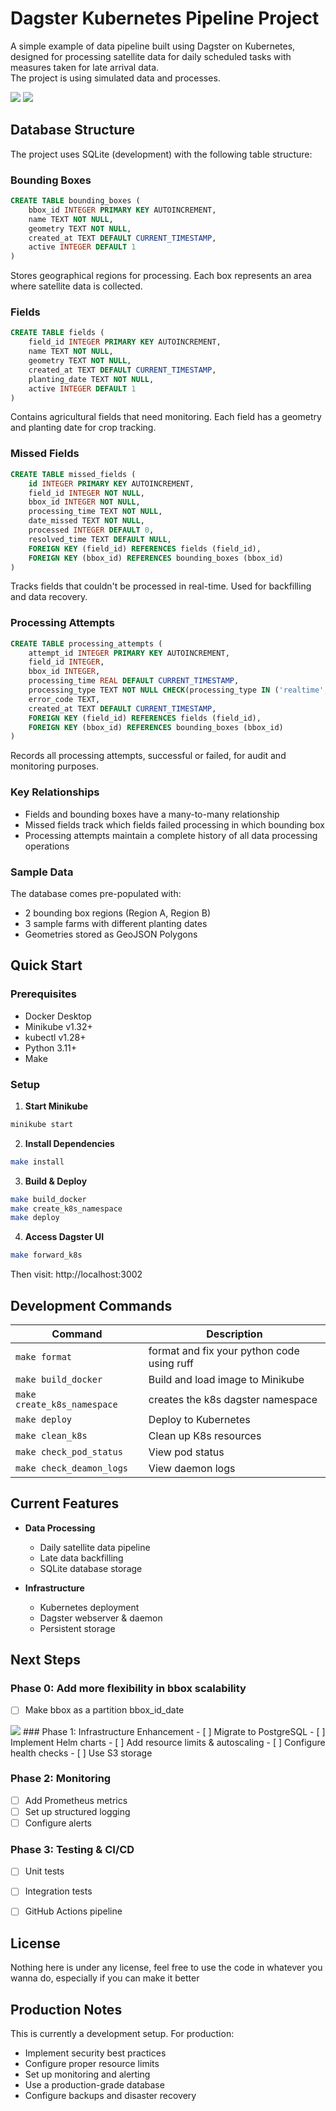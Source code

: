 # Dagster Kubernetes Pipeline Project
A simple example of data pipeline built using Dagster on Kubernetes, designed for processing satellite data for daily scheduled tasks with measures taken for late arrival data.  
The project is using simulated data and processes. 

<img src="./design.png">
<img src="curr_data_flow.png">

## Database Structure

The project uses SQLite (development) with the following table structure:

### Bounding Boxes
```sql
CREATE TABLE bounding_boxes (
    bbox_id INTEGER PRIMARY KEY AUTOINCREMENT,
    name TEXT NOT NULL,
    geometry TEXT NOT NULL,
    created_at TEXT DEFAULT CURRENT_TIMESTAMP,
    active INTEGER DEFAULT 1
)
```
Stores geographical regions for processing. Each box represents an area where satellite data is collected.

### Fields
```sql
CREATE TABLE fields (
    field_id INTEGER PRIMARY KEY AUTOINCREMENT,
    name TEXT NOT NULL,
    geometry TEXT NOT NULL,
    created_at TEXT DEFAULT CURRENT_TIMESTAMP,
    planting_date TEXT NOT NULL,
    active INTEGER DEFAULT 1
)
```
Contains agricultural fields that need monitoring. Each field has a geometry and planting date for crop tracking.

### Missed Fields
```sql
CREATE TABLE missed_fields (
    id INTEGER PRIMARY KEY AUTOINCREMENT,
    field_id INTEGER NOT NULL,
    bbox_id INTEGER NOT NULL,
    processing_time TEXT NOT NULL,
    date_missed TEXT NOT NULL,
    processed INTEGER DEFAULT 0,
    resolved_time TEXT DEFAULT NULL,
    FOREIGN KEY (field_id) REFERENCES fields (field_id),
    FOREIGN KEY (bbox_id) REFERENCES bounding_boxes (bbox_id)
)
```
Tracks fields that couldn't be processed in real-time. Used for backfilling and data recovery.

### Processing Attempts
```sql
CREATE TABLE processing_attempts (
    attempt_id INTEGER PRIMARY KEY AUTOINCREMENT,
    field_id INTEGER,
    bbox_id INTEGER,
    processing_time REAL DEFAULT CURRENT_TIMESTAMP,
    processing_type TEXT NOT NULL CHECK(processing_type IN ('realtime', 'reprocessing')),
    error_code TEXT,
    created_at TEXT DEFAULT CURRENT_TIMESTAMP,
    FOREIGN KEY (field_id) REFERENCES fields (field_id),
    FOREIGN KEY (bbox_id) REFERENCES bounding_boxes (bbox_id)
)
```
Records all processing attempts, successful or failed, for audit and monitoring purposes.

### Key Relationships
- Fields and bounding boxes have a many-to-many relationship
- Missed fields track which fields failed processing in which bounding box
- Processing attempts maintain a complete history of all data processing operations

### Sample Data
The database comes pre-populated with:
- 2 bounding box regions (Region A, Region B)
- 3 sample farms with different planting dates
- Geometries stored as GeoJSON Polygons


## Quick Start

### Prerequisites

- Docker Desktop
- Minikube v1.32+
- kubectl v1.28+
- Python 3.11+
- Make

### Setup

1. **Start Minikube**
```bash
minikube start
```

2. **Install Dependencies**
```bash
make install
```

3. **Build & Deploy**
```bash
make build_docker
make create_k8s_namespace
make deploy
```

4. **Access Dagster UI**
```bash
make forward_k8s
```

Then visit: http://localhost:3002

## Development Commands

| Command | Description |
|---------|-------------|
| `make format` | format and fix your python code using ruff |
| `make build_docker` | Build and load image to Minikube |
| `make create_k8s_namespace` | creates the k8s dagster namespace |
| `make deploy` | Deploy to Kubernetes |
| `make clean_k8s` | Clean up K8s resources |
| `make check_pod_status` | View pod status |
| `make check_deamon_logs` | View daemon logs |

## Current Features

- **Data Processing**
  - Daily satellite data pipeline
  - Late data backfilling
  - SQLite database storage

- **Infrastructure**
  - Kubernetes deployment
  - Dagster webserver & daemon
  - Persistent storage


## Next Steps

### Phase 0: Add more flexibility in bbox scalability
- [ ] Make bbox as a partition  bbox_id_date 
<img src="next_step.png">
### Phase 1: Infrastructure Enhancement
- [ ] Migrate to PostgreSQL
- [ ] Implement Helm charts
- [ ] Add resource limits & autoscaling
- [ ] Configure health checks
- [ ] Use S3 storage

### Phase 2: Monitoring
- [ ] Add Prometheus metrics
- [ ] Set up structured logging
- [ ] Configure alerts

### Phase 3: Testing & CI/CD
- [ ] Unit tests
- [ ] Integration tests
- [ ] GitHub Actions pipeline


## License
Nothing here is under any license, feel free to use the code in whatever you wanna do, especially if you can make it better


## Production Notes

This is currently a development setup. For production:
- Implement security best practices
- Configure proper resource limits
- Set up monitoring and alerting
- Use a production-grade database
- Configure backups and disaster recovery

